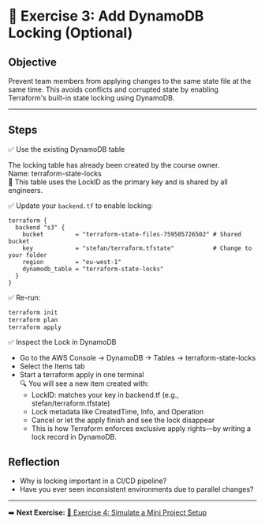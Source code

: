 # 📝 Exercise 3: Add DynamoDB Locking (Optional)

## Objective

Prevent team members from applying changes to the same state file at the same time. This avoids conflicts and corrupted state by enabling Terraform's built-in state locking using DynamoDB.

---

## Steps

✅ Use the existing DynamoDB table

The locking table has already been created by the course owner.  
Name: terraform-state-locks  
📌 This table uses the LockID as the primary key and is shared by all engineers.  

✅ Update your `backend.tf` to enable locking:

```hcl
terraform {
  backend "s3" {
    bucket         = "terraform-state-files-759505726502" # Shared bucket
    key            = "stefan/terraform.tfstate"           # Change to your folder
    region         = "eu-west-1"
    dynamodb_table = "terraform-state-locks"
  }
}
```

✅ Re-run:

```bash
terraform init
terraform plan
terraform apply
```

✅ Inspect the Lock in DynamoDB

- Go to the AWS Console → DynamoDB → Tables → terraform-state-locks
- Select the Items tab
- Start a terraform apply in one terminal  
🔍 You will see a new item created with:  
    - LockID: matches your key in backend.tf (e.g., stefan/terraform.tfstate)
    - Lock metadata like CreatedTime, Info, and Operation
    - Cancel or let the apply finish and see the lock disappear
    - This is how Terraform enforces exclusive apply rights—by writing a lock record in DynamoDB.

## Reflection
- Why is locking important in a CI/CD pipeline?
- Have you ever seen inconsistent environments due to parallel changes?

---

➡️ **Next Exercise:** [🧪 Exercise 4: Simulate a Mini Project Setup](./exercise-4.md)